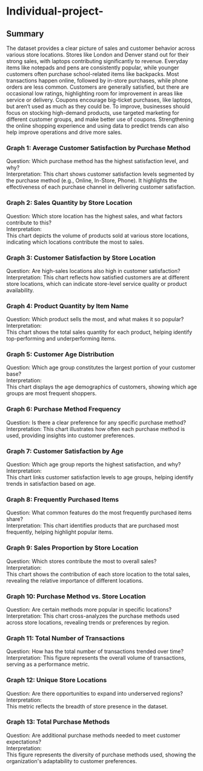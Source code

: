 # Individual-project-
## Summary
The dataset provides a clear picture of sales and customer behavior across various store locations. Stores like London and Denver stand out for their strong sales, with laptops contributing significantly to revenue. Everyday items like notepads and pens are consistently popular, while younger customers often purchase school-related items like backpacks. Most transactions happen online, followed by in-store purchases, while phone orders are less common. Customers are generally satisfied, but there are occasional low ratings, highlighting room for improvement in areas like service or delivery. Coupons encourage big-ticket purchases, like laptops, but aren’t used as much as they could be. To improve, businesses should focus on stocking high-demand products, use targeted marketing for different customer groups, and make better use of coupons. Strengthening the online shopping experience and using data to predict trends can also help improve operations and drive more sales.

### Graph 1: Average Customer Satisfaction by Purchase Method  
Question: Which purchase method has the highest satisfaction level, and why?  
Interpretation:
This chart shows customer satisfaction levels segmented by the purchase method (e.g., Online, In-Store, Phone). It highlights the effectiveness of each purchase channel in delivering customer satisfaction.  

### Graph 2: Sales Quantity by Store Location  
Question: Which store location has the highest sales, and what factors contribute to this?  
Interpretation:  
This chart depicts the volume of products sold at various store locations, indicating which locations contribute the most to sales.  

### Graph 3: Customer Satisfaction by Store Location  
Question: Are high-sales locations also high in customer satisfaction?  
Interpretation: 
This chart reflects how satisfied customers are at different store locations, which can indicate store-level service quality or product availability.  

### Graph 4: Product Quantity by Item Name  
Question: Which product sells the most, and what makes it so popular?  
Interpretation:  
This chart shows the total sales quantity for each product, helping identify top-performing and underperforming items.  

### Graph 5: Customer Age Distribution  
Question: Which age group constitutes the largest portion of your customer base?  
Interpretation:  
This chart displays the age demographics of customers, showing which age groups are most frequent shoppers.  

### Graph 6: Purchase Method Frequency  
Question: Is there a clear preference for any specific purchase method?  
Interpretation:
This chart illustrates how often each purchase method is used, providing insights into customer preferences.  
### Graph 7: Customer Satisfaction by Age  
Question: Which age group reports the highest satisfaction, and why?  
Interpretation:  
This chart links customer satisfaction levels to age groups, helping identify trends in satisfaction based on age.  

### Graph 8: Frequently Purchased Items  
Question: What common features do the most frequently purchased items share?  
Interpretation:
This chart identifies products that are purchased most frequently, helping highlight popular items.  

### Graph 9: Sales Proportion by Store Location  
Question: Which stores contribute the most to overall sales?  
Interpretation:  
This chart shows the contribution of each store location to the total sales, revealing the relative importance of different locations.  

### Graph 10: Purchase Method vs. Store Location  
Question: Are certain methods more popular in specific locations?  
Interpretation: 
This chart cross-analyzes the purchase methods used across store locations, revealing trends or preferences by region.  

### Graph 11: Total Number of Transactions  
Question: How has the total number of transactions trended over time?  
Interpretation:
This figure represents the overall volume of transactions, serving as a performance metric.  

### Graph 12: Unique Store Locations  
Question: Are there opportunities to expand into underserved regions?  
Interpretation:  
This metric reflects the breadth of store presence in the dataset.  

### Graph 13: Total Purchase Methods  
Question: Are additional purchase methods needed to meet customer expectations?  
Interpretation:  
This figure represents the diversity of purchase methods used, showing the organization's adaptability to customer preferences.  

